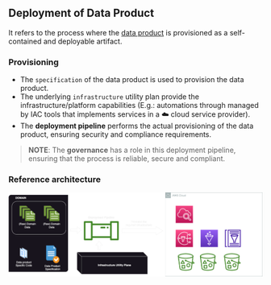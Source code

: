 ## Deployment of Data Product

It refers to the process where the [data product](./1.data-product-architecture.md) is provisioned as a self-contained and deployable artifact.

### Provisioning

* The `specification` of the data product is used to provision the data product.
* The underlying `infrastructure` utility plan provide the infrastructure/platform capabilities (E.g.: automations through managed by  IAC tools that implements services in a ☁️ cloud service provider).
* The **deployment pipeline** performs the actual provisioning of the data product, ensuring security and compliance requirements.

>**NOTE**: The **governance** has a role in this deployment pipeline, ensuring that the process is reliable, secure and compliant.

### Reference architecture

![data-product-data-product-provisioning.drawio.png](..%2Fdiagrams%2Fsystem-design%2Fdata-product-data-product-provisioning.drawio.png)

